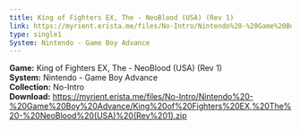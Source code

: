 ```yaml
---
title: King of Fighters EX, The - NeoBlood (USA) (Rev 1)
link: https://myrient.erista.me/files/No-Intro/Nintendo%20-%20Game%20Boy%20Advance/King%20of%20Fighters%20EX,%20The%20-%20NeoBlood%20(USA)%20(Rev%201).zip
type: single1
System: Nintendo - Game Boy Advance
---
```

<b>Game:</b> King of Fighters EX, The - NeoBlood (USA) (Rev 1)<br>
<b>System:</b> Nintendo - Game Boy Advance<br>
<b>Collection:</b> No-Intro<br>
<b>Download:</b> https://myrient.erista.me/files/No-Intro/Nintendo%20-%20Game%20Boy%20Advance/King%20of%20Fighters%20EX,%20The%20-%20NeoBlood%20(USA)%20(Rev%201).zip